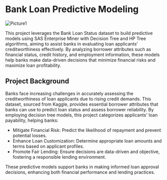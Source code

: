 # Bank Loan Predictive Modeling
![Picture1](https://github.com/user-attachments/assets/7d72bd69-2bc4-48dc-a5a0-44bc779a98c4)

This project leverages the Bank Loan Status dataset to build predictive models using SAS Enterprise Miner with Decision Tree and HP Tree algorithms, aiming to assist banks in evaluating loan applicants’ creditworthiness effectively. By analyzing borrower attributes such as financial status, credit history, and employment information, these models help banks make data-driven decisions that minimize financial risks and maximize loan profitability.

## Project Background
Banks face increasing challenges in accurately assessing the creditworthiness of loan applicants due to rising credit demands. This dataset, sourced from Kaggle, provides essential borrower attributes that banks can use to predict loan status and assess borrower reliability. By employing decision tree models, this project categorizes applicants' loan payability, helping banks:

- Mitigate Financial Risk: Predict the likelihood of repayment and prevent potential losses.
- Enhance Loan Customization: Determine appropriate loan amounts and terms based on applicant profiles.
- Promote Fair Lending: Ensure decisions are data-driven and objective, fostering a responsible lending environment.

These predictive models support banks in making informed loan approval decisions, enhancing both financial performance and lending practices.
